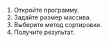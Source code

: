 1. Откройте программу.
2. Задайте размер массива.
3. Выберите метод сортировки.
4. Получите результат.
